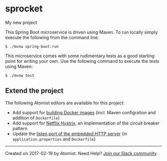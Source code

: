 # sprocket

My new project


This Spring Boot microservice is driven using Maven. To run locally
simply execute the following from the command line:

```
$ ./mvnw spring-boot:run
```


This microservice comes with some rudimentary tests as a good starting
point for writing your own. Use the following command to execute the
tests using Maven:

```
$ ./mvnw test
```

Extend the project
--------------------

The following Atomist editors are available for this project:

*   Add support for [building Docker images][docker] (incl. Maven
    configration and addition of `Dockerfile`)
*   Add support for [Netflix Hystrix][hystrix], an implementation of
    the circuit breaker pattern
*   Update the [listen port of the embedded HTTP server][port] (in
    `application.properties` and `Dockerfile`)

[docker]: https://api.atomist.com/v1/projects/editors/2006fbe0-fcbb-4b52-a282-1ac99e296ed1
[hystrix]: https://api.atomist.com/v1/projects/editors/97357b3d-9269-417f-bc05-133e8c5ac2c9
[port]: https://api.atomist.com/v1/projects/editors/9090c8de-be9f-4a99-96b1-ed8890a9f879

---
Created on 2017-02-19 by Atomist.
Need Help? <a href="https://join.atomist.com/">Join our Slack community</a>.
